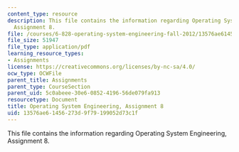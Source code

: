 ```yaml
---
content_type: resource
description: This file contains the information regarding Operating System Engineering,
  Assignment 8.
file: /courses/6-828-operating-system-engineering-fall-2012/13576ae61456273d9f79199052d73c1f_MIT6_828F12_assignment8.pdf
file_size: 51947
file_type: application/pdf
learning_resource_types:
- Assignments
license: https://creativecommons.org/licenses/by-nc-sa/4.0/
ocw_type: OCWFile
parent_title: Assignments
parent_type: CourseSection
parent_uid: 5c0abeee-30e6-0852-4196-56de079fa913
resourcetype: Document
title: Operating System Engineering, Assignment 8
uid: 13576ae6-1456-273d-9f79-199052d73c1f
---
```

This file contains the information regarding Operating System Engineering, Assignment 8.